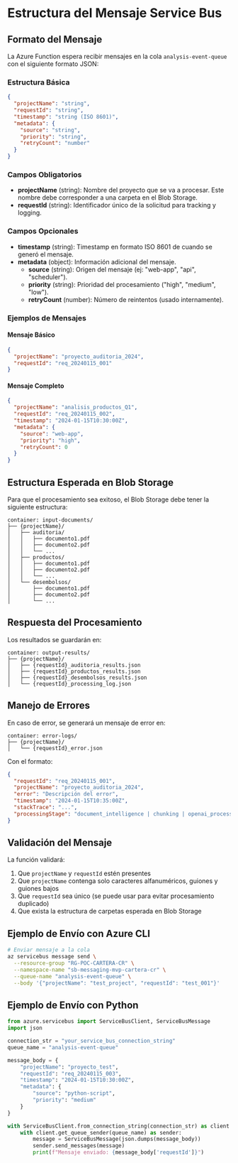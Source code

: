 # Estructura del Mensaje Service Bus

## Formato del Mensaje

La Azure Function espera recibir mensajes en la cola `analysis-event-queue` con el siguiente formato JSON:

### Estructura Básica

```json
{
  "projectName": "string",
  "requestId": "string",
  "timestamp": "string (ISO 8601)",
  "metadata": {
    "source": "string",
    "priority": "string",
    "retryCount": "number"
  }
}
```

### Campos Obligatorios

- **projectName** (string): Nombre del proyecto que se va a procesar. Este nombre debe corresponder a una carpeta en el Blob Storage.
- **requestId** (string): Identificador único de la solicitud para tracking y logging.

### Campos Opcionales

- **timestamp** (string): Timestamp en formato ISO 8601 de cuando se generó el mensaje.
- **metadata** (object): Información adicional del mensaje.
  - **source** (string): Origen del mensaje (ej: "web-app", "api", "scheduler").
  - **priority** (string): Prioridad del procesamiento ("high", "medium", "low").
  - **retryCount** (number): Número de reintentos (usado internamente).

### Ejemplos de Mensajes

#### Mensaje Básico
```json
{
  "projectName": "proyecto_auditoria_2024",
  "requestId": "req_20240115_001"
}
```

#### Mensaje Completo
```json
{
  "projectName": "analisis_productos_Q1",
  "requestId": "req_20240115_002",
  "timestamp": "2024-01-15T10:30:00Z",
  "metadata": {
    "source": "web-app",
    "priority": "high",
    "retryCount": 0
  }
}
```

## Estructura Esperada en Blob Storage

Para que el procesamiento sea exitoso, el Blob Storage debe tener la siguiente estructura:

```
container: input-documents/
├── {projectName}/
│   ├── auditoria/
│   │   ├── documento1.pdf
│   │   ├── documento2.pdf
│   │   └── ...
│   ├── productos/
│   │   ├── documento1.pdf
│   │   ├── documento2.pdf
│   │   └── ...
│   └── desembolsos/
│       ├── documento1.pdf
│       ├── documento2.pdf
│       └── ...
```

## Respuesta del Procesamiento

Los resultados se guardarán en:

```
container: output-results/
├── {projectName}/
│   ├── {requestId}_auditoria_results.json
│   ├── {requestId}_productos_results.json
│   ├── {requestId}_desembolsos_results.json
│   └── {requestId}_processing_log.json
```

## Manejo de Errores

En caso de error, se generará un mensaje de error en:

```
container: error-logs/
├── {projectName}/
│   └── {requestId}_error.json
```

Con el formato:
```json
{
  "requestId": "req_20240115_001",
  "projectName": "proyecto_auditoria_2024",
  "error": "Descripción del error",
  "timestamp": "2024-01-15T10:35:00Z",
  "stackTrace": "...",
  "processingStage": "document_intelligence | chunking | openai_processing"
}
```

## Validación del Mensaje

La función validará:
1. Que `projectName` y `requestId` estén presentes
2. Que `projectName` contenga solo caracteres alfanuméricos, guiones y guiones bajos
3. Que `requestId` sea único (se puede usar para evitar procesamiento duplicado)
4. Que exista la estructura de carpetas esperada en Blob Storage

## Ejemplo de Envío con Azure CLI

```bash
# Enviar mensaje a la cola
az servicebus message send \
  --resource-group "RG-POC-CARTERA-CR" \
  --namespace-name "sb-messaging-mvp-cartera-cr" \
  --queue-name "analysis-event-queue" \
  --body '{"projectName": "test_project", "requestId": "test_001"}'
```

## Ejemplo de Envío con Python

```python
from azure.servicebus import ServiceBusClient, ServiceBusMessage
import json

connection_str = "your_service_bus_connection_string"
queue_name = "analysis-event-queue"

message_body = {
    "projectName": "proyecto_test",
    "requestId": "req_20240115_003",
    "timestamp": "2024-01-15T10:30:00Z",
    "metadata": {
        "source": "python-script",
        "priority": "medium"
    }
}

with ServiceBusClient.from_connection_string(connection_str) as client:
    with client.get_queue_sender(queue_name) as sender:
        message = ServiceBusMessage(json.dumps(message_body))
        sender.send_messages(message)
        print(f"Mensaje enviado: {message_body['requestId']}")
```